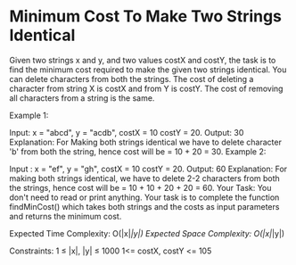 # Minimum Cost To Make Two Strings Identical

Given two strings x and y, and two values costX and costY, the task is to find the minimum cost required to make the given two strings identical. You can delete characters from both the strings. The cost of deleting a character from string X is costX and from Y is costY. The cost of removing all characters from a string is the same.

Example 1:

Input: x = "abcd", y = "acdb", costX = 10 
       costY = 20.
Output: 30
Explanation: For Making both strings 
identical we have to delete character 
'b' from both the string, hence cost 
will be = 10 + 20 = 30.
Example 2:

Input : x = "ef", y = "gh", costX = 10
        costY = 20.
Output: 60
Explanation: For making both strings 
identical, we have to delete 2-2 
characters from both the strings, hence 
cost will be = 10 + 10 + 20 + 20 = 60.
Your Task:
You don't need to read or print anything. Your task is to complete the function findMinCost() which takes both strings and the costs as input parameters and returns the minimum cost.

Expected Time Complexity: O(|x|*|y|)
Expected Space Complexity: O(|x|*|y|)

Constraints:
1 ≤ |x|, |y| ≤ 1000
1<= costX, costY <= 105
